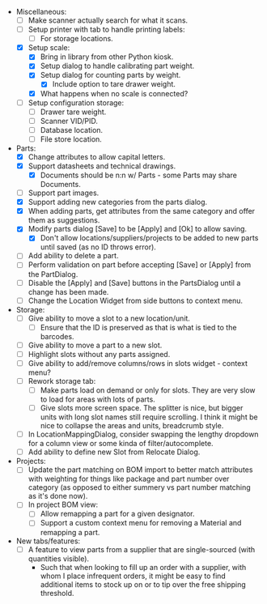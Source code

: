 - Miscellaneous:
    - [ ] Make scanner actually search for what it scans.
    - [ ] Setup printer with tab to handle printing labels:
        - [ ] For storage locations.
    - [x] Setup scale:
        - [x] Bring in library from other Python kiosk.
        - [x] Setup dialog to handle calibrating part weight.
        - [x] Setup dialog for counting parts by weight.
            - [x] Include option to tare drawer weight.
        - [x] What happens when no scale is connected?
    - [ ] Setup configuration storage:
        - [ ] Drawer tare weight.
        - [ ] Scanner VID/PID.
        - [ ] Database location.
        - [ ] File store location.
- Parts:
    - [x] Change attributes to allow capital letters.
    - [x] Support datasheets and technical drawings.
        - [x] Documents should be n:n w/ Parts - some Parts may share Documents.
    - [ ] Support part images.
    - [x] Support adding new categories from the parts dialog.
    - [x] When adding parts, get attributes from the same category and offer them as suggestions.
    - [x] Modify parts dialog [Save] to be [Apply] and [Ok] to allow saving.
        - [x] Don't allow locations/suppliers/projects to be added to new parts until saved (as no ID throws error).
    - [ ] Add ability to delete a part.
    - [ ] Perform validation on part before accepting [Save] or [Apply] from the PartDialog.
    - [ ] Disable the [Apply] and [Save] buttons in the PartsDialog until a change has been made.
    - [ ] Change the Location Widget from side buttons to context menu.
- Storage:
    - [ ] Give ability to move a slot to a new location/unit.
        - [ ] Ensure that the ID is preserved as that is what is tied to the barcodes.
    - [ ] Give ability to move a part to a new slot.
    - [ ] Highlight slots without any parts assigned.
    - [ ] Give ability to add/remove columns/rows in slots widget - context menu?
    - [ ] Rework storage tab:
        - [ ] Make parts load on demand or only for slots.  They are very slow to load for areas with lots of parts.
        - [ ] Give slots more screen space.  The splitter is nice, but bigger units with long slot names still require scrolling.  I think it might be nice to collapse the areas and units, breadcrumb style.
    - [ ] In LocationMappingDialog, consider swapping the lengthy dropdown for a column view or some kinda of filter/autocomplete.
    - [ ] Add ability to define new Slot from Relocate Dialog.
- Projects:
    - [ ] Update the part matching on BOM import to better match attributes with weighting for things like package and part number over category (as opposed to either summery vs part number matching as it's done now).
    - [ ] In project BOM view:
        - [ ] Allow remapping a part for a given designator.
        - [ ] Support a custom context menu for removing a Material and remapping a part.
- New tabs/features:
    - [ ] A feature to view parts from a supplier that are single-sourced (with quantities visible).
        - Such that when looking to fill up an order with a supplier, with whom I place infrequent orders, it might be easy to find additional items to stock up on or to tip over the free shipping threshold.

